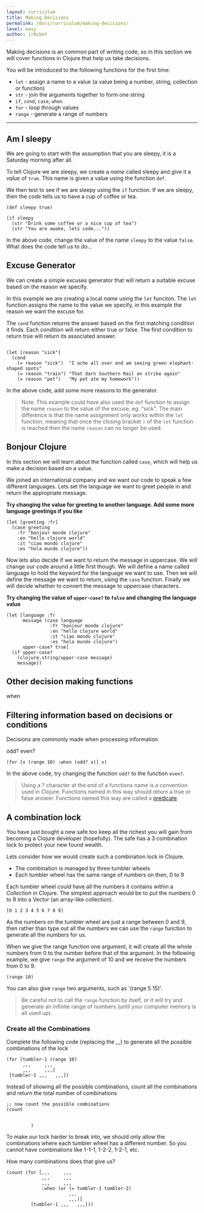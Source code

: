 ```yaml
---
layout: curriculum
title: Making Decisions
permalink: /docs/curriculum/making-decisions/
level: easy
author: jr0cket
---
```


Making decisions is an common part of writing code, so in this section we will cover functions in Clojure that help us take decisions.

You will be introduced to the following functions for the first time:

* `let` - assign a name to a value (a value being a number, string, collection or function)
* `str` - join the arguments together to form one string
* `if`, `cond`, `case`, `when`
* `for` - loop through values
* `range` - generate a range of numbers

<hr>

## Am I sleepy

We are going to start with the assumption that you are sleepy, it is a Saturday morning after all.

To tell Clojure we are sleepy, we create a _name_ called sleepy and give it a _value_ of `true`.  This name is given a value using the function `def`.

We then test to see if we are sleepy using the `if` function.  If we are sleepy, then the code tells us to have a cup of coffee or tea.

~~~klipse
(def sleepy true)

(if sleepy
  (str "Drink some coffee or a nice cup of tea")
  (str "You are awake, lets code..."))
~~~

In the above code, change the value of the name `sleepy` to the value `false`.  What does the code tell us to do...



## Excuse Generator

We can create a simple excuses generator that will return a suitable excuse based on the reason we specify.

In this example we are creating a local _name_ using the `let` funciton.  The `let` function assigns the name to the value we specify, in this example the reason we want the excuse for.

The `cond` function returns the answer based on the first matching condition it finds.  Each condition will return either true or false.  The first condition to return true will return its associated answer.


<!-- Using expression evaluation fix to make string appear as a value in klipse -->
<pre><code class="language-klipse" data-eval-context="expr">
(let [reason "sick"]
  (cond
    (= reason "sick")  "I ache all over and am seeing green elephant-shaped spots"
    (= reason "train") "That darn Southern Rail on strike again"
    (= reason "pet")   "My pet ate my homework"))
</code></pre>

In the above code, add some more reasons to the generator.

> Note: This example could have also used the `def` function to assign the name `reason` to the value of the excuse, eg. "sick".  The main difference is that the name assignment only works within the `let` function, meaning that once the closing bracket `)` of the `let` function is reached then the name `reason` can no longer be used.



## Bonjour Clojure

In this section we will learn about the function called `case`, which will help us make a decision based on a value.

We joined an international company and we want our code to speak a few different languages.  Lets set the language we want to greet people in and return the appropriate message.

**Try changing the value for greeting to another language.  Add some more language greetings if you like**

~~~klipse
(let [greeting :fr]
  (case greeting
    :fr "bonjour monde clojure"
    :en "hello clojure world"
    :it "ciao mondo clojure"
    :es "hola mundo clojure"))
~~~


Now lets also decide if we want to return the message in uppercase.  We will change our code around a little first though.  We will define a name called language to hold the keyword for the language we want to use.  Then we will define the message we want to return, using the `case` function.  Finally we will decide whether to convert the message to uppercase characters.

**Try changing the value of `upper-case?` to `false` and changing the language value**

~~~klipse
(let [language :fr
      message (case language
                :fr "bonjour monde clojure"
                :en "hello clojure world"
                :it "ciao mondo clojure"
                :es "hola mundo clojure")
      upper-case? true]
  (if upper-case?
    (clojure.string/upper-case message)
    message))
~~~


## Other decision making functions


when






## Filtering information based on decisions or conditions

Decisions are commonly made when processing information

odd?
even?

~~~klipse
(for [x (range 10) :when (odd? x)] x)
~~~

In the above code, try changing the function `odd?` to the function `even?`.

> Using a ? character at the end of a functions name is a convention used in Clojure.  Functions named in this way should return a true or false answer.  Functions named this way are called a [predicate](https://en.wikipedia.org/wiki/Predicate_(mathematical_logic)).



## A combination lock

You have just bought a new safe too keep all the richest you will gain from becoming a Clojure developer (hopefully).  The safe has a 3 combination lock to protect your new found wealth.

Lets consider how we would create such a combination lock in Clojure.

- The combination is managed by three tumbler wheels
- Each tumbler wheel has the same range of numbers on then, 0 to 9

Each tumbler wheel could have all the numbers it contains within a _Collection_ in Clojure.  The simplest approach would be to put the numbers 0 to 9 into a Vector (an array-like collection).

~~~klipse
[0 1 2 3 4 5 6 7 8 9]
~~~

As the numbers on the tumbler wheel are just a range between 0 and 9, then rather than type out all the numbers we can use the `range` function to generate all the numbers for us.

When we give the range function one argument, it will create all the whole numbers from 0 to the number before that of the argument.  In the following example, we give `range` the argument of 10 and we receive the numbers from 0 to 9.

~~~klipse
(range 10)
~~~

You can also give `range` two arguments, such as '(range 5 15)'.

> Be careful not to call the `range` function by itself, or it will try and generate an infinite range of numbers (until your computer memory is all used up).


### Create all the Combinations

Complete the following code (replacing the ,,,) to generate all the possible combinations of the lock

~~~klipse
(for [tumbler-1 (range 10)
      ,,,     ,,,
      ,,,     ,,,]
 [tumbler-1 ,,,   ,,,])
~~~

Instead of showing all the possible combinations, count all the combinations and return the total number of combinations

~~~klipse
;; now count the possible combinations
(count


         )
~~~

To make our lock harder to break into, we should only allow the combinations where each tumbler wheel has a different number.  So you cannot have combinations like 1-1-1, 1-2-2, 1-2-1, etc.

How many combinations does that give us?

~~~klipse
(count (for [,,,     ,,,
             ,,,     ,,,
             ,,,     ,,,
             :when (or (= tumbler-1 tumbler-2)
                       ,,,
                       ,,,)]
         [tumbler-1 ,,,   ,,,]))
~~~
